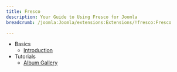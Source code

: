 ```yaml
---
title: Fresco
description: Your Guide to Using Fresco for Joomla
breadcrumb: /joomla:Joomla/extensions:Extensions/!fresco:Fresco

---
```


* Basics
    * [Introduction]()
* Tutorials
    * [Album Gallery]()
